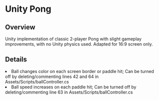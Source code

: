 # Unity Pong
## Overview
<p>Unity implementation of classic 2-player Pong with slight gameplay improvements, with no Unity physics used. Adapted for 16:9 screen only.</p>

## Details
<li>Ball changes color on each screen border or paddle hit; Can be turned off by deleting/commenting lines 42 and 64 in Assets/Scripts/ballController.cs
<li>Ball speed increases on each paddle hit; Can be turned off by deleting/commenting line 63 in Assets/Scripts/ballController.cs
